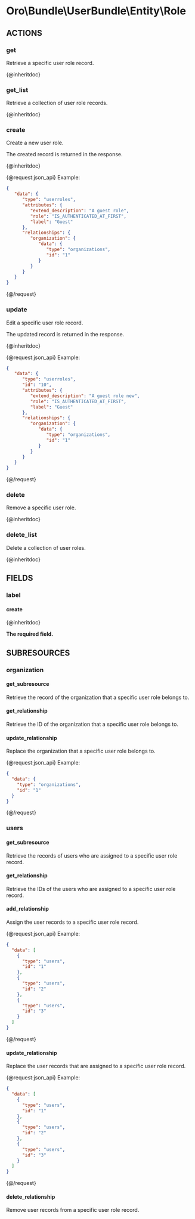 # Oro\Bundle\UserBundle\Entity\Role

## ACTIONS  

### get

Retrieve a specific user role record.

{@inheritdoc}

### get_list

Retrieve a collection of user role records.

{@inheritdoc}

### create

Create a new user role.

The created record is returned in the response.

{@inheritdoc}

{@request:json_api}
Example:

```JSON
{
   "data": {
      "type": "userroles",
      "attributes": {
         "extend_description": "A guest role",
         "role": "IS_AUTHENTICATED_AT_FIRST",
         "label": "Guest"
      },
      "relationships": {
         "organization": {
            "data": {
               "type": "organizations",
               "id": "1"
            }
         }
      }
   }
}
```
{@/request}

### update

Edit a specific user role record.

The updated record is returned in the response.

{@inheritdoc}

{@request:json_api}
Example:

```JSON
{
   "data": {
      "type": "userroles",
      "id": "10",
      "attributes": {
         "extend_description": "A guest role new",
         "role": "IS_AUTHENTICATED_AT_FIRST",
         "label": "Guest"
      },
      "relationships": {
         "organization": {
            "data": {
               "type": "organizations",
               "id": "1"
            }
         }
      }
   }
}
```
{@/request}

### delete

Remove a specific user role.

{@inheritdoc}

### delete_list

Delete a collection of user roles.

{@inheritdoc}

## FIELDS

### label

#### create

{@inheritdoc}

**The required field.**

## SUBRESOURCES

### organization

#### get_subresource

Retrieve the record of the organization that a specific user role belongs to.

#### get_relationship

Retrieve the ID of the organization that a specific user role belongs to.

#### update_relationship

Replace the organization that a specific user role belongs to.

{@request:json_api}
Example:

```JSON
{
  "data": {
    "type": "organizations",
    "id": "1"
  }
}
```
{@/request}

### users

#### get_subresource

Retrieve the records of users who are assigned to a specific user role record.

#### get_relationship

Retrieve the IDs of the users who are assigned to a specific user role record.

#### add_relationship

Assign the user records to a specific user role record.

{@request:json_api}
Example:

```JSON
{
  "data": [
    {
      "type": "users",
      "id": "1"
    },
    {
      "type": "users",
      "id": "2"
    },
    {
      "type": "users",
      "id": "3"
    }
  ]
}
```
{@/request}

#### update_relationship

Replace the user records that are assigned to a specific user role record.

{@request:json_api}
Example:

```JSON
{
  "data": [
    {
      "type": "users",
      "id": "1"
    },
    {
      "type": "users",
      "id": "2"
    },
    {
      "type": "users",
      "id": "3"
    }
  ]
}
```
{@/request}

#### delete_relationship

Remove user records from a specific user role record.
